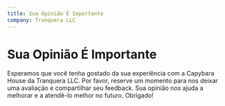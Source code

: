 ```yaml
---
title: Sua Opinião É Importante
company: Tranquera LLC
---
```


# Sua Opinião É Importante

Esperamos que você tenha gostado da sua experiência com a Capybara House da Tranquera LLC. Por favor, reserve um momento para nos deixar uma avaliação e compartilhar seu feedback. Sua opinião nos ajuda a melhorar e a atendê-lo melhor no futuro. Obrigado!